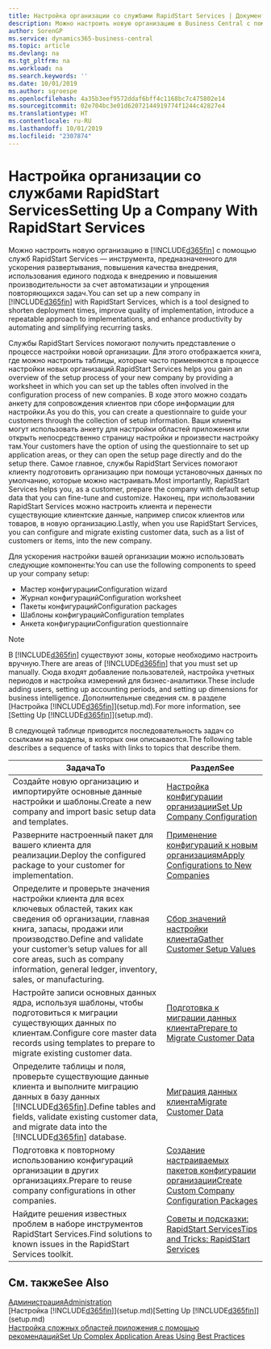 ```yaml
---
title: Настройка организации со службами RapidStart Services | Документация Майкрософт
description: Можно настроить новую организацию в Business Central с помощью служб RapidStart Services, которые представляют собой инструмент, предназначенный для ускорения развертывания, повышения качества внедрения, использования единого подхода к внедрению и повышения производительности за счет автоматизации и упрощения повторяющихся задач.
author: SorenGP
ms.service: dynamics365-business-central
ms.topic: article
ms.devlang: na
ms.tgt_pltfrm: na
ms.workload: na
ms.search.keywords: ''
ms.date: 10/01/2019
ms.author: sgroespe
ms.openlocfilehash: 4a35b3eef9572ddaf6bff4c1168bc7c475802e14
ms.sourcegitcommit: 02e704bc3e01d62072144919774f1244c42827e4
ms.translationtype: HT
ms.contentlocale: ru-RU
ms.lasthandoff: 10/01/2019
ms.locfileid: "2307874"
---
```

# <a name="setting-up-a-company-with-rapidstart-services"></a><span data-ttu-id="dff30-103">Настройка организации со службами RapidStart Services</span><span class="sxs-lookup"><span data-stu-id="dff30-103">Setting Up a Company With RapidStart Services</span></span>
<span data-ttu-id="dff30-104">Можно настроить новую организацию в [!INCLUDE[d365fin](includes/d365fin_md.md)] с помощью служб RapidStart Services — инструмента, предназначенного для ускорения развертывания, повышения качества внедрения, использования единого подхода к внедрению и повышения производительности за счет автоматизации и упрощения повторяющихся задач.</span><span class="sxs-lookup"><span data-stu-id="dff30-104">You can set up a new company in [!INCLUDE[d365fin](includes/d365fin_md.md)] with RapidStart Services, which is a tool designed to shorten deployment times, improve quality of implementation, introduce a repeatable approach to implementations, and enhance productivity by automating and simplifying recurring tasks.</span></span>  

<span data-ttu-id="dff30-105">Службы RapidStart Services помогают получить представление о процессе настройки новой организации. Для этого отображается книга, где можно настроить таблицы, которые часто применяются в процессе настройки новых организаций.</span><span class="sxs-lookup"><span data-stu-id="dff30-105">RapidStart Services helps you gain an overview of the setup process of your new company by providing a worksheet in which you can set up the tables often involved in the configuration process of new companies.</span></span> <span data-ttu-id="dff30-106">В ходе этого можно создать анкету для сопровождения клиентов при сборе информации для настройки.</span><span class="sxs-lookup"><span data-stu-id="dff30-106">As you do this, you can create a questionnaire to guide your customers through the collection of setup information.</span></span> <span data-ttu-id="dff30-107">Ваши клиенты могут использовать анкету для настройки областей приложения или открыть непосредственно страницу настройки и произвести настройку там.</span><span class="sxs-lookup"><span data-stu-id="dff30-107">Your customers have the option of using the questionnaire to set up application areas, or they can open the setup page directly and do the setup there.</span></span> <span data-ttu-id="dff30-108">Самое главное, службы RapidStart Services помогают клиенту подготовить организацию при помощи установочных данных по умолчанию, которые можно настраивать.</span><span class="sxs-lookup"><span data-stu-id="dff30-108">Most importantly, RapidStart Services helps you, as a customer, prepare the company with default setup data that you can fine-tune and customize.</span></span> <span data-ttu-id="dff30-109">Наконец, при использовании RapidStart Services можно настроить клиента и перенести существующие клиентские данные, например список клиентов или товаров, в новую организацию.</span><span class="sxs-lookup"><span data-stu-id="dff30-109">Lastly, when you use RapidStart Services, you can configure and migrate existing customer data, such as a list of customers or items, into the new company.</span></span>

<span data-ttu-id="dff30-110">Для ускорения настройки вашей организации можно использовать следующие компоненты:</span><span class="sxs-lookup"><span data-stu-id="dff30-110">You can use the following components to speed up your company setup:</span></span>  

-   <span data-ttu-id="dff30-111">Мастер конфигурации</span><span class="sxs-lookup"><span data-stu-id="dff30-111">Configuration wizard</span></span>  
-   <span data-ttu-id="dff30-112">Журнал конфигураций</span><span class="sxs-lookup"><span data-stu-id="dff30-112">Configuration worksheet</span></span>  
-   <span data-ttu-id="dff30-113">Пакеты конфигураций</span><span class="sxs-lookup"><span data-stu-id="dff30-113">Configuration packages</span></span>  
-   <span data-ttu-id="dff30-114">Шаблоны конфигураций</span><span class="sxs-lookup"><span data-stu-id="dff30-114">Configuration templates</span></span>  
-   <span data-ttu-id="dff30-115">Анкета конфигурации</span><span class="sxs-lookup"><span data-stu-id="dff30-115">Configuration questionnaire</span></span>  

> [!Note]  
>  <span data-ttu-id="dff30-116">В [!INCLUDE[d365fin](includes/d365fin_md.md)] существуют зоны, которые необходимо настроить вручную.</span><span class="sxs-lookup"><span data-stu-id="dff30-116">There are areas of [!INCLUDE[d365fin](includes/d365fin_md.md)] that you must set up manually.</span></span> <span data-ttu-id="dff30-117">Сюда входят добавление пользователей, настройка учетных периодов и настройка измерений для бизнес-аналитики.</span><span class="sxs-lookup"><span data-stu-id="dff30-117">These include adding users, setting up accounting periods, and setting up dimensions for business intelligence.</span></span> <span data-ttu-id="dff30-118">Дополнительные сведения см. в разделе [Настройка [!INCLUDE[d365fin](includes/d365fin_md.md)]](setup.md).</span><span class="sxs-lookup"><span data-stu-id="dff30-118">For more information, see [Setting Up [!INCLUDE[d365fin](includes/d365fin_md.md)]](setup.md).</span></span>

 <span data-ttu-id="dff30-119">В следующей таблице приводится последовательность задач со ссылками на разделы, в которых они описываются.</span><span class="sxs-lookup"><span data-stu-id="dff30-119">The following table describes a sequence of tasks with links to topics that describe them.</span></span>

|<span data-ttu-id="dff30-120">**Задача**</span><span class="sxs-lookup"><span data-stu-id="dff30-120">**To**</span></span>|<span data-ttu-id="dff30-121">**Раздел**</span><span class="sxs-lookup"><span data-stu-id="dff30-121">**See**</span></span>|  
|------------|-------------|  
|<span data-ttu-id="dff30-122">Создайте новую организацию и импортируйте основные данные настройки и шаблоны.</span><span class="sxs-lookup"><span data-stu-id="dff30-122">Create a new company and import basic setup data and templates.</span></span>|[<span data-ttu-id="dff30-123">Настройка конфигурации организации</span><span class="sxs-lookup"><span data-stu-id="dff30-123">Set Up Company Configuration</span></span>](admin-set-up-company-configuration.md)|  
|<span data-ttu-id="dff30-124">Разверните настроенный пакет для вашего клиента для реализации.</span><span class="sxs-lookup"><span data-stu-id="dff30-124">Deploy the configured package to your customer for implementation.</span></span>|[<span data-ttu-id="dff30-125">Применение конфигураций к новым организациям</span><span class="sxs-lookup"><span data-stu-id="dff30-125">Apply Configurations to New Companies</span></span>](admin-apply-configuration-to-new-companies.md)|
|<span data-ttu-id="dff30-126">Определите и проверьте значения настройки клиента для всех ключевых областей, таких как сведения об организации, главная книга, запасы, продажи или производство.</span><span class="sxs-lookup"><span data-stu-id="dff30-126">Define and validate your customer’s setup values for all core areas, such as company information, general ledger, inventory, sales, or manufacturing.</span></span>|[<span data-ttu-id="dff30-127">Сбор значений настройки клиента</span><span class="sxs-lookup"><span data-stu-id="dff30-127">Gather Customer Setup Values</span></span>](admin-gather-customer-setup-values.md)|  
|<span data-ttu-id="dff30-128">Настройте записи основных данных ядра, используя шаблоны, чтобы подготовиться к миграции существующих данных по клиентам.</span><span class="sxs-lookup"><span data-stu-id="dff30-128">Configure core master data records using templates to prepare to migrate existing customer data.</span></span>|[<span data-ttu-id="dff30-129">Подготовка к миграции данных клиента</span><span class="sxs-lookup"><span data-stu-id="dff30-129">Prepare to Migrate Customer Data</span></span>](admin-use-templates-to-prepare-customer-data-for-migration.md)|  
|<span data-ttu-id="dff30-130">Определите таблицы и поля, проверьте существующие данные клиента и выполните миграцию данных в базу данных [!INCLUDE[d365fin](includes/d365fin_md.md)].</span><span class="sxs-lookup"><span data-stu-id="dff30-130">Define tables and fields, validate existing customer data, and migrate data into the [!INCLUDE[d365fin](includes/d365fin_md.md)] database.</span></span>|[<span data-ttu-id="dff30-131">Миграция данных клиента</span><span class="sxs-lookup"><span data-stu-id="dff30-131">Migrate Customer Data</span></span>](admin-migrate-customer-data.md)|
|<span data-ttu-id="dff30-132">Подготовка к повторному использованию конфигураций организации в других организациях.</span><span class="sxs-lookup"><span data-stu-id="dff30-132">Prepare to reuse company configurations in other companies.</span></span>|[<span data-ttu-id="dff30-133">Создание настраиваемых пакетов конфигурации организации</span><span class="sxs-lookup"><span data-stu-id="dff30-133">Create Custom Company Configuration Packages</span></span>](admin-how-to-create-custom-company-configuration-packages.md)|
|<span data-ttu-id="dff30-134">Найдите решения известных проблем в наборе инструментов RapidStart Services.</span><span class="sxs-lookup"><span data-stu-id="dff30-134">Find solutions to known issues in the RapidStart Services toolkit.</span></span>|[<span data-ttu-id="dff30-135">Советы и подсказки: RapidStart Services</span><span class="sxs-lookup"><span data-stu-id="dff30-135">Tips and Tricks: RapidStart Services</span></span>](admin-tips-and-tricks-rapidstart-services.md)|  

## <a name="see-also"></a><span data-ttu-id="dff30-136">См. также</span><span class="sxs-lookup"><span data-stu-id="dff30-136">See Also</span></span>  
[<span data-ttu-id="dff30-137">Администрация</span><span class="sxs-lookup"><span data-stu-id="dff30-137">Administration</span></span>](admin-setup-and-administration.md)  
<span data-ttu-id="dff30-138">[Настройка [!INCLUDE[d365fin](includes/d365fin_md.md)]](setup.md)</span><span class="sxs-lookup"><span data-stu-id="dff30-138">[Setting Up [!INCLUDE[d365fin](includes/d365fin_md.md)]](setup.md)</span></span>  
[<span data-ttu-id="dff30-139">Настройка сложных областей приложения с помощью рекомендаций</span><span class="sxs-lookup"><span data-stu-id="dff30-139">Set Up Complex Application Areas Using Best Practices</span></span>](set-up-complex-application-areas-using-best-practices.md)   
